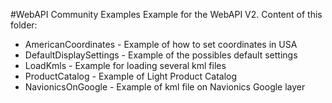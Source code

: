 #WebAPI Community Examples
Example for the WebAPI V2. Content of this folder:

* AmericanCoordinates - Example of how to set coordinates in USA
* DefaultDisplaySettings - Example of the possibles default settings 
* LoadKmls - Example for loading several kml files
* ProductCatalog - Example of Light Product Catalog
* NavionicsOnGoogle - Example of kml file on Navionics Google layer
